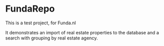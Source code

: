 # FundaRepo
This is a test project, for Funda.nl

It demonstrates an import of real estate properties to the database and a search with grouping by real estate agency.

